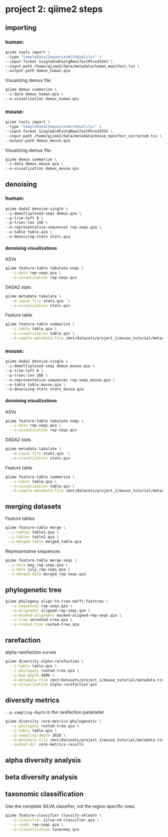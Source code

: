# project 2: qiime2 steps

## importing

### human:

```bash
qiime tools import \
--type "SampleData[SequencesWithQuality]" \
--input-format SingleEndFastqManifestPhred33V2 \
--input-path /home/qiime2/data/metadata/human_manifest.tsv \
--output-path demux_human.qza
```

Visualizing demux file:

```bash
qiime demux summarize \
--i-data demux_human.qza \
--o-visualization demux_human.qzv
```

### mouse:

```bash
qiime tools import \
--type "SampleData[SequencesWithQuality]" \
--input-format SingleEndFastqManifestPhred33V2 \
--input-path /home/qiime2/data/metadata/mouse_manifest_corrected.tsv \
--output-path demux_mouse.qza
```

Visualizing demux file:

```bash
qiime demux summarize \
--i-data demux_mouse.qza \
--o-visualization demux_mouse.qzv
```

## denoising

### human:

```bash
qiime dada2 denoise-single \
--i-demultiplexed-seqs demux.qza \
--p-trim-left 0 \
--p-trunc-len 150 \
--o-representative-sequences rep-seqs.qza \
--o-table table.qza \
--o-denoising-stats stats.qza
```

#### denoising visualizations

ASVs

```bash
qiime feature-table tabulate-seqs \
  --i-data rep-seqs.qza \
  --o-visualization rep-seqs.qzv
```

DADA2 stats

```bash
qiime metadata tabulate \
  --m-input-file stats.qza  \
  --o-visualization stats.qzv
```

Feature table

```bash
qiime feature-table summarize \
  --i-table table.qza \
  --o-visualization table.qzv \
  --m-sample-metadata-file /mnt/datasets/project_1/mouse_tutorial/metadata.tsv
```

### mouse:

```bash
qiime dada2 denoise-single \
--i-demultiplexed-seqs demux_mouse.qza \
--p-trim-left 0 \
--p-trunc-len 260 \
--o-representative-sequences rep-seqs_mouse.qza \
--o-table table_mouse.qza \
--o-denoising-stats stats_mouse.qza
```

#### denoising visualizations

ASVs

```bash
qiime feature-table tabulate-seqs \
  --i-data rep-seqs.qza \
  --o-visualization rep-seqs.qzv
```

DADA2 stats

```bash
qiime metadata tabulate \
  --m-input-file stats.qza  \
  --o-visualization stats.qzv
```

Feature table

```bash
qiime feature-table summarize \
  --i-table table.qza \
  --o-visualization table.qzv \
  --m-sample-metadata-file /mnt/datasets/project_1/mouse_tutorial/metadata.tsv
```

## merging datasets

Feature tables

```bash
qiime feature-table merge \
 --i-tables table1.qza \
 --i-tables table2.qza \
 --o-merged-table merged_table.qza
```

Representative sequences

```bash
qiime feature-table merge-seqs \
 --i-data may_rep-seqs.qza \
 --i-data july_rep-seqs.qza \
 --o-merged-data merged_rep-seqs.qza
```

## phylogenetic tree

```bash
qiime phylogeny align-to-tree-mafft-fasttree \
  --i-sequences rep-seqs.qza \
  --o-alignment aligned-rep-seqs.qza \
  --o-masked-alignment masked-aligned-rep-seqs.qza \
  --o-tree unrooted-tree.qza \
  --o-rooted-tree rooted-tree.qza
```

## rarefaction

alpha-rarefaction curves

```bash
qiime diversity alpha-rarefaction \
  --i-table table.qza \
  --i-phylogeny rooted-tree.qza \
  --p-max-depth 4996 \
  --m-metadata-file /mnt/datasets/project_1/mouse_tutorial/metadata.tsv \
  --o-visualization alpha-rarefaction.qzv
```

## diversity metrics
`--p-sampling-depth` is the rarefaction parameter

```bash
qiime diversity core-metrics-phylogenetic \
  --i-phylogeny rooted-tree.qza \
  --i-table table.qza \
  --p-sampling-depth 2020 \
  --m-metadata-file /mnt/datasets/project_1/mouse_tutorial/metadata.tsv \
  --output-dir core-metrics-results
```

## alpha diversity analysis


## beta diversity analysis


## taxonomic classification

Use the complete SILVA classifier, not the region specific ones.

```bash
qiime feature-classifier classify-sklearn \
  --i-classifier silva-v4-classifier.qza \
  --i-reads rep-seqs.qza \
  --o-classification taxonomy.qza
```
